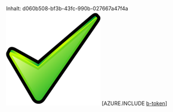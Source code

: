 Inhalt: d060b508-bf3b-43fc-990b-027667a47f4a![Bild](3176c4c0-4fa6-4dad-95ef-5440843ee361.png)
[AZURE.INCLUDE [b-token](26e94572-a43d-4bb4-bb20-91439a0e8df5.md)]
